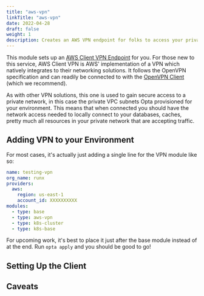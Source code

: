 ```yaml
---
title: "aws-vpn"
linkTitle: "aws-vpn"
date: 2022-04-28
draft: false
weight: 1
description: Creates an AWS VPN endpoint for folks to access your private Opta network
---
```


This module sets up an [AWS Client VPN Endpoint](https://aws.amazon.com/vpn/client-vpn/) for you. For those new to
this service, AWS Client VPN is AWS' implementation of a VPN which natively integrates to their networking solutions.
It follows the OpenVPN specification and can readily be connected to with the [OpenVPN Client](https://openvpn.net/vpn-client/)
(which we recommend).

As with other VPN solutions, this one is used to gain secure access to a private network, in this case the private VPC
subnets Opta provisioned for your environment. This means that when connected you should have the network access needed
to locally connect to your databases, caches, pretty much all resources in your private network that are accepting 
traffic.

## Adding VPN to your Environment
For most cases, it's actually just adding a single line for the VPN module like so:
```yaml
name: testing-vpn
org_name: runx
providers:
  aws:
    region: us-east-1
    account_id: XXXXXXXXXX
modules:
  - type: base
  - type: aws-vpn
  - type: k8s-cluster
  - type: k8s-base
```
For upcoming work, it's best to place it just after the base module instead of at the end.
Run `opta apply` and you should be good to go!

## Setting Up the Client


## Caveats
